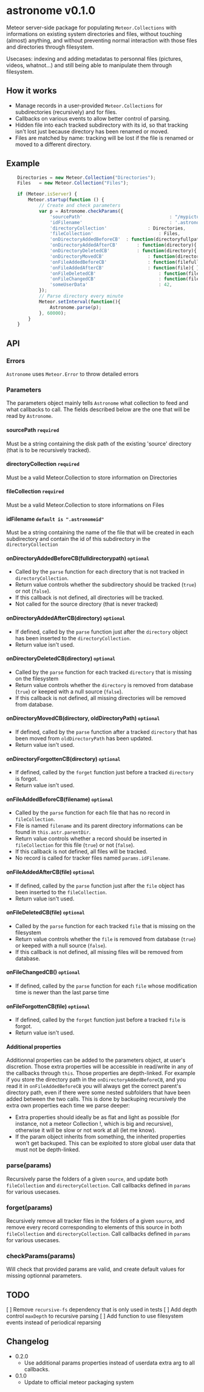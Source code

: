 # astronome v0.1.0

Meteor server-side package for populating `Meteor.Collections` with informations on existing system directories and files, without touching (almost) anything, and without preventing normal interaction with those files and directories through filesystem. 

Usecases: indexing and adding metadatas to personnal files (pictures, videos, whatnot...) and still being able to manipulate them through filesystem.

## How it works

 * Manage records in a user-provided `Meteor.Collections` for subdirectories (recursively) and for files.
 * Callbacks on various events to allow better control of parsing.
 * Hidden file into each tracked subdirectory with its id, so that tracking isn't lost just because directory has been renamed or moved.
 * Files are matched by name: tracking will be lost if the file is renamed or moved to a different directory.

## Example

```javascript
	Directories = new Meteor.Collection("Directories");
	Files 	= new Meteor.Collection("Files");

	if (Meteor.isServer) {
		Meteor.startup(function () {
			// Create and check parameters
			var p = Astronome.checkParams({
				'sourcePath'						 		: "/mypictures/",
				'idFilename'								: '.astronomeid'
				'directoryCollection'				: Directories,
				'fileCollection'						: Files,
				'onDirectoryAddedBeforeCB'	: function(directoryfullpath){ return true; }
				'onDirectoryAddedAfterCB'		: function(directory){ Directories.update(directory, {some:metadatas});},
				'onDirectoryDeletedCB'			: function(directory){ return true; },
				'onDirectoryMovedCB'				: function(directory, olddirectorypath){ },
				'onFileAddedBeforeCB'				: function(filefullpath){ return true},
				'onFileAddedAfterCB'				: function(file){ },
				'onFileDeletedCB'						: function(file){ console.log(this.someUserData); },
				'onFileChangedCB'						: function(file){ },
				'someUserData'							: 42,
			});
			// Parse directory every minute
			Meteor.setInterval(function(){
				Astronome.parse(p);	
			}, 60000);
		}
	}
```

## API

### Errors
`Astronome` uses `Meteor.Error` to throw detailed errors

### Parameters

The parameters object mainly tells `Astronome` what collection to feed and what callbacks to call.
The fields described below are the one that will be read by `Astronome`.

#### sourcePath `required`
Must be a string containing the disk path of the existing 'source' directory (that is to be recursively tracked).
 
#### directoryCollection `required`
Must be a valid Meteor.Collection to store information on Directories 
 
#### fileCollection `required`
Must be a valid Meteor.Collection to store informations on Files
 
#### idFilename `default is ".astronomeid"`
Must be a string containing the name of the file that will be created in each subdirectory and contain the id of this subdirectory in the `directoryCollection`
 
#### onDirectoryAddedBeforeCB(fulldirectorypath) `optional`

 * Called by the `parse` function for each directory that is not tracked in `directoryCollection`.
 * Return value controls whether the subdirectory should be tracked (`true`) or not (`false`).
 * If this callback is not defined, all directories will be tracked.
 * Not called for the source directory (that is never tracked)
 
#### onDirectoryAddedAfterCB(directory) `optional`
 
 * If defined, called by the `parse` function just after the `directory` object has been inserted to the `directoryCollection`.
 * Return value isn't used.
 
#### onDirectoryDeletedCB(directory) `optional`

 * Called by the `parse` function for each tracked `directory` that is missing on the filesystem
 * Return value controls whether the `directory` is removed from database (`true`) or keeped with a null source (`false`).
 * If this callback is not defined, all missing directories will be removed from database.
 
#### onDirectoryMovedCB(directory, oldDirectoryPath) `optional`

 * If defined, called by the `parse` function after a tracked `directory` that has been moved from `oldDirectoryPath` has been updated.
 * Return value isn't used.
 
#### onDirectoryForgottenCB(directory) `optional`
 
 * If defined, called by the `forget` function just before a tracked `directory` is forgot. 
 * Return value isn't used.
 
#### onFileAddedBeforeCB(filename) `optional`

 * Called by the `parse` function for each file that has no record in `fileCollection`.
 * File is named `filename` and its parent directory informations can be found in `this.astr.parentDir`.
 * Return value controls whether a record should be inserted in `fileCollection` for this file (`true`) or not (`false`).
 * If this callback is not defined, all files will be tracked.
 * No record is called for tracker files named `params.idFilename`.
 
#### onFileAddedAfterCB(file) `optional`

 * If defined, called by the `parse` function just after the `file` object has been inserted to the `fileCollection`.
 * Return value isn't used.
 
#### onFileDeletedCB(file) `optional`

 * Called by the `parse` function for each tracked `file` that is missing on the filesystem
 * Return value controls whether the `file` is removed from database (`true`) or keeped with a null source (`false`).
 * If this callback is not defined, all missing files will be removed from database.
 
#### onFileChangedCB() `optional`

 * If defined, called by the `parse` function for each `file` whose modification time is newer than the last parse time
 
#### onFileForgottenCB(file) `optional`
 
 * If defined, called by the `forget` function just before a tracked `file` is forgot.
 * Return value isn't used.

#### Additional properties

Additionnal properties can be added to the parameters object, at user's discretion.
Those extra properties will be accessible in read/write in any of the callbacks through `this`.
Those properties are depth-linked. For example if you store the directory path in the `onDirectoryAddedBeforeCB`, and you read it in `onFileAddedBeforeCB` you will always get the correct parent's directory path, even if there were some nested subfolders that have been added between the two calls.
This is done by backuping recursively the extra own properties each time we parse deeper:

  * Extra properties should ideally be as flat and light as possible (for instance, not a meteor Collection !, which is big and recursive), otherwise it will be slow or not work at all (let me know).
  * If the param object inherits from something, the inherited properties won't get backuped. This can be exploited to store global user data that must not be depth-linked.

### parse(params)

Recursively parse the folders of a given `source`, and update both `fileCollection` and `directoryCollection`.
Call callbacks defined in `params` for various usecases. 

### forget(params)

Recursively remove all tracker files in the folders of a given `source`, and remove every record corresponding to elements of this source in both `fileCollection` and `directoryCollection`.
Call callbacks defined in `params` for various usecases.

### checkParams(params)

Will check that provided params are valid, and create default values for missing optionnal parameters.

## TODO

[ ] Remove `recursive-fs` dependency that is only used in tests
[ ] Add depth control `maxDepth` to recursive parsing
[ ] Add function to use filesystem events instead of periodical reparsing


Changelog
---------
 * 0.2.0
 	* Use additional params properties instead of userdata extra arg to all callbacks.
 * 0.1.0
 	* Update to official meteor packaging system